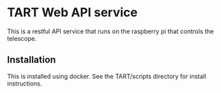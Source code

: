 # TART Web API service

This is a restful API service that runs on the raspberry pi that controls the telescope.

## Installation

This is installed using docker. See the TART/scripts directory for install instructions.
